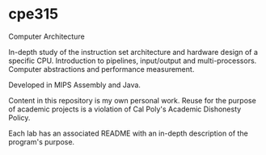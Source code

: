 # cpe315
Computer Architecture

In-depth study of the instruction set architecture and hardware design of a specific CPU. 
Introduction to pipelines, input/output and multi-processors. Computer abstractions and performance measurement.

Developed in MIPS Assembly and Java. 

Content in this repository is my own personal work. Reuse for the purpose of
academic projects is a violation of Cal Poly's Academic Dishonesty Policy.

Each lab has an associated README with an in-depth description of the program's purpose. 
